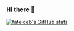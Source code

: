 ### Hi there 👋
[![fateiceb's GitHub stats](https://github-readme-stats.vercel.app/api?username=fateiceb&count_private=true)](https://github.com/fateiceb/github-readme-stats)
<!--
**fateiceb/fateiceb** is a ✨ _special_ ✨ repository because its `README.md` (this file) appears on your GitHub profile.

Here are some ideas to get you started:

- 🔭 I’m currently working on ...
- 🌱 I’m currently learning ...
- 👯 I’m looking to collaborate on ...
- 🤔 I’m looking for help with ...
- 💬 Ask me about ...
- 📫 How to reach me: ...
- 😄 Pronouns: ...
- ⚡ Fun fact: ...
-->
